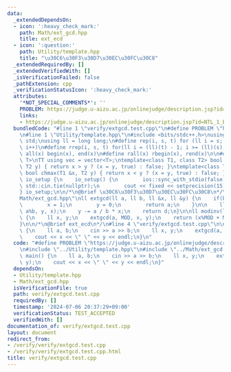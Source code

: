 ```yaml
---
data:
  _extendedDependsOn:
  - icon: ':heavy_check_mark:'
    path: Math/ext_gcd.hpp
    title: ext_ecd
  - icon: ':question:'
    path: Utility/template.hpp
    title: "\u30C6\u30F3\u30D7\u30EC\u30FC\u30C8"
  _extendedRequiredBy: []
  _extendedVerifiedWith: []
  _isVerificationFailed: false
  _pathExtension: cpp
  _verificationStatusIcon: ':heavy_check_mark:'
  attributes:
    '*NOT_SPECIAL_COMMENTS*': ''
    PROBLEM: https://judge.u-aizu.ac.jp/onlinejudge/description.jsp?id=NTL_1_E&lang=ja
    links:
    - https://judge.u-aizu.ac.jp/onlinejudge/description.jsp?id=NTL_1_E&lang=ja
  bundledCode: "#line 1 \"verify/extgcd.test.cpp\"\n#define PROBLEM \"https://judge.u-aizu.ac.jp/onlinejudge/description.jsp?id=NTL_1_E&lang=ja\"\
    \n#line 1 \"Utility/template.hpp\"\n#include <bits/stdc++.h>\nusing namespace\
    \ std;\nusing ll = long long;\n#define rep(i, s, t) for (ll i = s; i < (ll)(t);\
    \ i++)\n#define rrep(i, s, t) for(ll i = (ll)(t) - 1; i >= (ll)(s); i--)\n#define\
    \ all(x) begin(x), end(x)\n#define rall(x) rbegin(x), rend(x)\n\n#define TT template<typename\
    \ T>\nTT using vec = vector<T>;\ntemplate<class T1, class T2> bool chmin(T1 &x,\
    \ T2 y) { return x > y ? (x = y, true) : false; }\ntemplate<class T1, class T2>\
    \ bool chmax(T1 &x, T2 y) { return x < y ? (x = y, true) : false; }\n\nstruct\
    \ io_setup {\n    io_setup() {\n        ios::sync_with_stdio(false);\n       \
    \ std::cin.tie(nullptr);\n        cout << fixed << setprecision(15);\n    }\n\
    } io_setup;\n\n/*\n@brief \u30C6\u30F3\u30D7\u30EC\u30FC\u30C8\n*/\n#line 1 \"\
    Math/ext_gcd.hpp\"\nll extgcd(ll a, ll b, ll &x, ll &y) {\n    if(b == 0) {\n\
    \        x = 1;\n        y = 0;\n        return a;\n    }\n\n    ll d = extgcd(b,\
    \ a%b, y, x);\n    y -= a / b * x;\n    return d;\n}\n\nll modinv(ll a,ll MOD)\
    \ {\n    ll x, y;\n    extgcd(a, MOD, x, y);\n    return (x%MOD + MOD)%MOD;\n\
    }\n\n/*\n@brief ext_ecd\n*/\n#line 4 \"verify/extgcd.test.cpp\"\n\nint main()\
    \ {\n    ll a, b;\n    cin >> a >> b;\n    ll x, y;\n    extgcd(a, b, x, y);\n\
    \    cout << x << \" \" << y << endl;\n}\n"
  code: "#define PROBLEM \"https://judge.u-aizu.ac.jp/onlinejudge/description.jsp?id=NTL_1_E&lang=ja\"\
    \n#include \"../Utility/template.hpp\"\n#include \"../Math/ext_gcd.hpp\"\n\nint\
    \ main() {\n    ll a, b;\n    cin >> a >> b;\n    ll x, y;\n    extgcd(a, b, x,\
    \ y);\n    cout << x << \" \" << y << endl;\n}"
  dependsOn:
  - Utility/template.hpp
  - Math/ext_gcd.hpp
  isVerificationFile: true
  path: verify/extgcd.test.cpp
  requiredBy: []
  timestamp: '2024-07-06 20:37:29+09:00'
  verificationStatus: TEST_ACCEPTED
  verifiedWith: []
documentation_of: verify/extgcd.test.cpp
layout: document
redirect_from:
- /verify/verify/extgcd.test.cpp
- /verify/verify/extgcd.test.cpp.html
title: verify/extgcd.test.cpp
---
```

